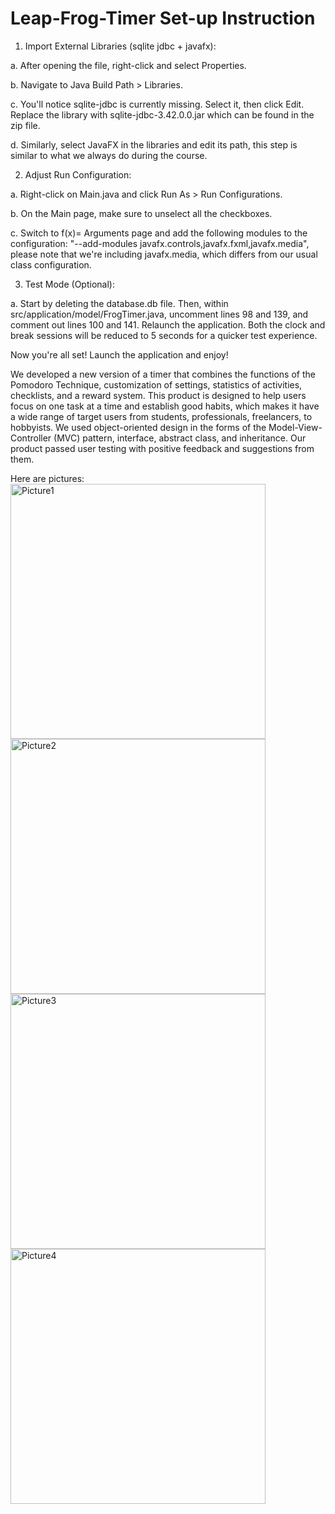 # Leap-Frog-Timer Set-up Instruction


1. Import External Libraries (sqlite jdbc + javafx):

a. After opening the file, right-click and select Properties.

b. Navigate to Java Build Path > Libraries.

c. You'll notice sqlite-jdbc is currently missing. Select it, then click Edit. Replace the library with sqlite-jdbc-3.42.0.0.jar which can be found in the zip file.

d. Similarly, select JavaFX in the libraries and edit its path, this step is similar to what we always do during the course.

2. Adjust Run Configuration:

a. Right-click on Main.java and click Run As > Run Configurations.

b. On the Main page, make sure to unselect all the checkboxes.

c. Switch to f(x)= Arguments page and add the following modules to the configuration: "--add-modules javafx.controls,javafx.fxml,javafx.media", please note that we're including javafx.media, 
which differs from our usual class configuration.

3. Test Mode (Optional):

a. Start by deleting the database.db file. Then, within src/application/model/FrogTimer.java, uncomment lines 98 and 139, and comment out lines 100 and 141. Relaunch the application. Both the 
clock and break sessions will be reduced to 5 seconds for a quicker test experience.

Now you're all set! Launch the application and enjoy!

We developed a new version of a timer that combines the functions of the Pomodoro Technique, customization of settings, statistics of activities, checklists, and a reward system.
This product is designed to help users focus on one task at a time and establish good habits, which makes it have a wide range of target users from students, professionals, freelancers, to
hobbyists. We used object-oriented design in the forms of the Model-View-Controller (MVC) pattern, interface, abstract class, and inheritance. Our product passed user testing with positive
feedback and suggestions from them.


Here are pictures:
<img width="408" alt="Picture1" src="https://github.com/MiaWangGettinJob/Leap-Frog-Timer/assets/113963408/831d1fcc-ddbb-47af-9a94-c2f358515944">
<img width="408" alt="Picture2" src="https://github.com/MiaWangGettinJob/Leap-Frog-Timer/assets/113963408/547ee4ef-d510-4307-ab4c-a09799eec68f">
<img width="408" alt="Picture3" src="https://github.com/MiaWangGettinJob/Leap-Frog-Timer/assets/113963408/8b5d4ebf-ef95-49f4-a120-94b0c940abc2">
<img width="408" alt="Picture4" src="https://github.com/MiaWangGettinJob/Leap-Frog-Timer/assets/113963408/c2a3d8f4-fd45-4770-bcdc-b877a9dde1bf">
